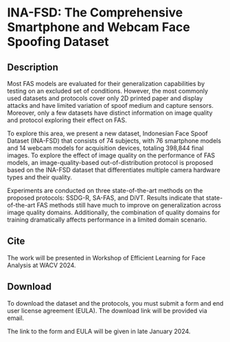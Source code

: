 # INA-FSD: The Comprehensive Smartphone and Webcam Face Spoofing Dataset

## Description

Most FAS models are evaluated for their generalization capabilities by testing on an excluded set of conditions. However, the most commonly used datasets and protocols cover only 2D printed paper and display attacks and have limited variation of spoof medium and capture sensors. Moreover, only a few datasets have distinct information on image quality and protocol exploring their effect on FAS. 

To explore this area, we present a new dataset, Indonesian Face Spoof Dataset (INA-FSD) that consists of 74 subjects, with 76 smartphone models and 14 webcam models for acquisition devices, totaling 398,844 final images. To explore the effect of image quality on the performance of FAS models, an image-quality-based out-of-distribution protocol is proposed based on the INA-FSD dataset that differentiates multiple camera hardware types and their quality. 

Experiments are conducted on three state-of-the-art methods on the proposed protocols: SSDG-R, SA-FAS, and DiVT. Results indicate that state-of-the-art FAS methods still have much to improve on generalization across image quality domains. Additionally, the combination of quality domains for training dramatically affects performance in a limited domain scenario.

## Cite

The work will be presented in Workshop of Efficient Learning for Face Analysis at WACV 2024.

## Download

To download the dataset and the protocols, you must submit a form and end user license agreement (EULA). The download link will be provided via email.

The link to the form and EULA will be given in late January 2024.
